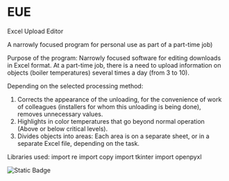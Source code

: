 # EUE
Excel Upload Editor

A narrowly focused program for personal use as part of a part-time job)

Purpose of the program:
Narrowly focused software for editing downloads in Excel format. At a part-time job, there is a need to upload information on objects (boiler temperatures) several times a day (from 3 to 10).

Depending on the selected processing method:
1) Corrects the appearance of the unloading, for the convenience of work of colleagues (installers for whom this unloading is being done), removes unnecessary values. 
2) Highlights in color temperatures that go beyond normal operation (Above or below critical levels). 
3) Divides objects into areas: Each area is on a separate sheet, or in a separate Excel file, depending on the task.

Libraries used:
import re
import copy
import tkinter 
import openpyxl 




![Static Badge](https://img.shields.io/badge/Py-Python-blue?logo=python)


